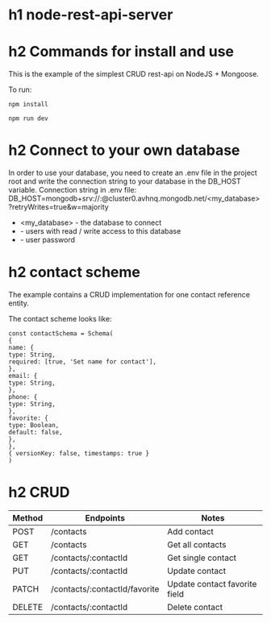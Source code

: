 # h1 node-rest-api-server

# h2 Commands for install and use

This is the example of the simplest CRUD rest-api on NodeJS + Mongoose.

To run:

```
npm install

npm run dev
```

# h2 Connect to your own database

In order to use your database, you need to create an .env file in the project root and
write the connection string to your database in the DB_HOST variable.
Connection string in .env file:
DB_HOST=mongodb+srv://<user>:<password>@cluster0.avhnq.mongodb.net/<my_database>?retryWrites=true&w=majority

- <my_database> - the database to connect
- <user> - users with read / write access to this database
- <password> - user password

# h2 contact scheme

The example contains a CRUD implementation for one contact reference entity.

The contact scheme looks like:

```
const contactSchema = Schema(
{
name: {
type: String,
required: [true, 'Set name for contact'],
},
email: {
type: String,
},
phone: {
type: String,
},
favorite: {
type: Boolean,
default: false,
},
},
{ versionKey: false, timestamps: true }
)
```

# h2 CRUD

| Method | Endpoints                     | Notes                         |
| ------ | ----------------------------- | ----------------------------- |
| POST   | /contacts                     | Add contact                   |
| GET    | /contacts                     | Get all contacts              |
| GET    | /contacts/:contactId          | Get single contact            |
| PUT    | /contacts/:contactId          | Update contact                |
| PATCH  | /contacts/:contactId/favorite | Update contact favorite field |
| DELETE | /contacts/:contactId          | Delete contact                |
